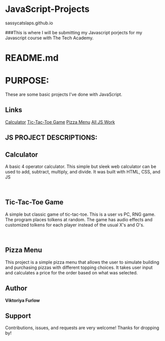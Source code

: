 # JavaScript-Projects
sassycatslaps.github.io

###This is where I will be submitting my Javascript porjects for my Javascript course with The Tech Academy.


# README.md

<h1>PURPOSE:</h1>

<p>These are some basic projects I've done with JavaScript.</p>

## Links

[Calculator](https://github.com/SassyCatSlaps/JavaScript-Projects/tree/main/Calculator)
[Tic-Tac-Toe Game](https://github.com/SassyCatSlaps/JavaScript-Projects/tree/main/Basic%20JavaScript%20Projects/JS%20Practice/JavaScript%20Projects/TicTacToe)
[Pizza Menu](https://github.com/SassyCatSlaps/JavaScript-Projects/tree/main/Basic%20JavaScript%20Projects/JS%20Practice/JavaScript%20Projects/Pizza_Project)
[All JS Work](https://github.com/SassyCatSlaps/JavaScript-Projects)

<!--  Screenshots | screen shots coming soon -->


## JS PROJECT DESCRIPTIONS:

<h2>Calculator</h2>

<p>A basic 4 operator calculator. This simple but sleek web calculator can be used to add, subtract, multiply, and divide. It was built with HTML, CSS, and JS</p>

<br>

<h2>Tic-Tac-Toe Game</h2>

<p>A simple but classic game of tic-tac-toe. This is a user vs PC, RNG game. The program places tolkens at random. The game has audio effects and customized tolkens for each player instead of the usual X's and O's.</p>

<br>

<h2>Pizza Menu</h2>

<p>This project is a simple pizza menu that allows the user to simulate building and purchasing pizzas with different topping choices. It takes user input and calculates a price for the order based on what was selected.</p>

## Author

**Viktoriya Furlow**

## Support

Contributions, issues, and requests are very welcome!
Thanks for dropping by!
